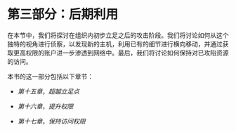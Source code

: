 # 第三部分：后期利用

在本节中，我们将探讨在组织内初步立足之后的攻击阶段。我们将讨论如何从这个独特的视角进行侦察，以发现新的主机，利用已有的细节进行横向移动，并通过获取更高权限的账户进一步渗透到网络中。最后，我们将讨论如何保持对已攻陷资源的访问。

本书的这一部分包括以下章节：

+   *第十五章*，*超越立足点*

+   *第十六章*，*提升权限*

+   *第十七章*，*保持访问权限*
